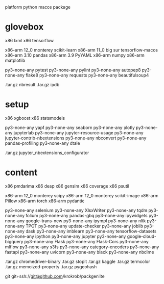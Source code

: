 
platform        python      macos           package

# glovebox

x86                                         lxml
x86                                         tensorflow

x86-arm                     12_0 monterey   scikit-learn
x86-arm                     11_0 big sur    tensorflow-macos
x86-arm         3.10                        pandas
x86-arm         3.9                         PyYAML
x86-arm                                     numpy
x86-arm                                     matplotlib

py3-none-any                                pytest
py3-none-any                                pylint
py3-none-any                                autopep8
py3-none-any                                flake8
py3-none-any                                requests
py3-none-any                                beautifulsoup4

.tar.gz                                     nbresult
.tar.gz                                     ipdb

# setup

x86                                         xgboost
x86                                         statsmodels

py3-none-any                                yapf
py3-none-any                                seaborn
py3-none-any                                plotly
py3-none-any                                jupyterlab
py3-none-any                                jupyter-resource-usage
py3-none-any                                jupyter-contrib-nbextensions
py3-none-any                                nbconvert
py3-none-any                                pandas-profiling
py3-none-any                                dtale

.tar.gz                                     jupyter_nbextensions_configurator

# content

x86                                         pmdarima
x86                                         deap
x86                                         gensim
x86                                         coverage
x86                                         psutil

x86-arm                     12_0 monterey   scipy
x86-arm                     12_0 monterey   scikit-image
x86-arm                                     Pillow
x86-arm                                     torch
x86-arm                                     pydantic

py3-none-any                                selenium
py3-none-any                                XlsxWriter
py3-none-any                                tqdm
py3-none-any                                folium
py3-none-any                                pandas-gbq
py3-none-any                                ipywidgets
py3-none-any                                google-trans-new
py3-none-any                                ipympl
py3-none-any                                nltk
py3-none-any                                TPOT
py3-none-any                                update-checker
py3-none-any                                joblib
py3-none-any                                dask
py3-none-any                                imblearn
py3-none-any                                tensorflow-datasets
py3-none-any                                ipython
py3-none-any                                jupyter
py3-none-any                                google-cloud-bigquery
py3-none-any                                Flask
py3-none-any                                Flask-Cors
py3-none-any                                mlflow
py3-none-any                                s3fs
py3-none-any                                category-encoders
py3-none-any                                fastapi
py3-none-any                                uvicorn
py3-none-any                                black
py3-none-any                                nbdime

.tar.gz                                     chromedriver-binary
.tar.gz                                     stopit
.tar.gz                                     kaggle
.tar.gz                                     termcolor
.tar.gz                                     memoized-property
.tar.gz                                     pygeohash

git                                         git+ssh://git@github.com/krokrob/packgenlite
